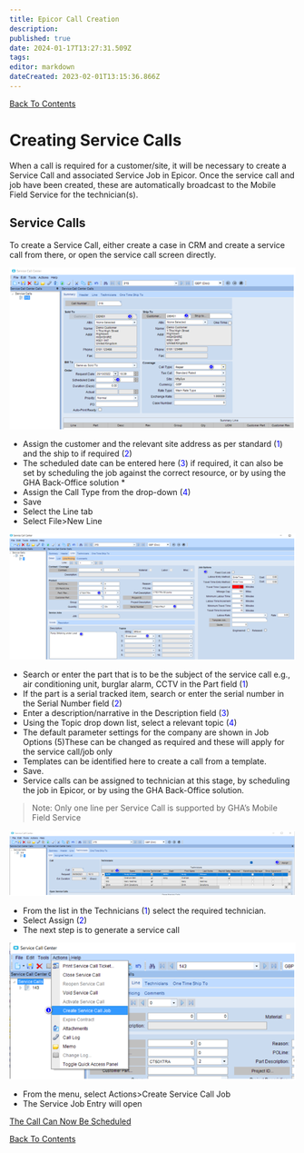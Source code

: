 ```yaml
---
title: Epicor Call Creation
description: 
published: true
date: 2024-01-17T13:27:31.509Z
tags: 
editor: markdown
dateCreated: 2023-02-01T13:15:36.866Z
---
```


[Back To Contents](.)

# <div id="test"> Creating Service Calls </div>

When a call is required for a customer/site, it will be necessary to create a Service Call and associated Service Job in Epicor.  Once the service call and job have been created, these are automatically broadcast to the Mobile Field Service for the technician(s).

## Service Calls
To create a Service Call, either create a case in CRM and create a service call from there, or open the service call screen directly.

![create_servce_call_1.png](/create_servce_call_1.png)
- Assign the customer and the relevant site address as per standard (<span style="color:blue">1</span>) and the ship to if required (<span style="color:blue">2</span>)
- The scheduled date can be entered here (<span style="color:blue">3</span>) if required, it can also be set by scheduling the job against the correct resource, or by using the GHA Back-Office solution *
- Assign the Call Type from the drop-down (<span style="color:blue">4</span>)
- Save
- Select the Line tab
- Select File>New Line

![create_servce_call_2.png](/create_servce_call_2.png)
- Search or enter the part that is to be the subject of the service call e.g., air conditioning unit, burglar alarm, CCTV in the Part field (<span style="color:blue">1</span>)
- If the part is a serial tracked item, search or enter the serial number in the Serial Number field (<span style="color:blue">2</span>)
- Enter a description/narrative in the Description field (<span style="color:blue">3</span>)
- Using the Topic drop down list, select a relevant topic (<span style="color:blue">4</span>)
- The default parameter settings for the company are shown in Job Options (5)These can be changed as required and these will apply for the service call/job only 
- Templates can be identified here to create a call from a template.
- Save.
- Service calls can be assigned to technician at this stage, by scheduling the job in Epicor, or by using the GHA Back-Office solution.
>Note:
Only one line per Service Call is supported by GHA’s Mobile Field Service

![create_servce_call_3.png](/create_servce_call_3.png)
- From the list in the Technicians (<span style="color:blue">1</span>) select the required technician.
- Select Assign (<span style="color:blue">2</span>)  
- The next step is to generate a service call

![create_servce_call_4.png](/create_servce_call_4.png)
- From the menu, select Actions>Create Service Call Job 
- The Service Job Entry will open

[The Call Can Now Be Scheduled](/AppsDrafts/MFS/UserGuides/EpicorCallScheduling)

[Back To Contents](.)





